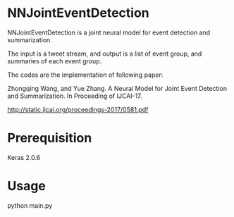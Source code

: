 NNJointEventDetection
=====
NNJointEventDetection is a joint neural model for event detection and summarization. 

The input is a tweet stream, and output is a list of event group, and summaries of each event group.

The codes are the implementation of following paper:

Zhongqing Wang, and Yue Zhang. A Neural Model for Joint Event Detection and Summarization. In Proceeding of IJCAI-17.

http://static.ijcai.org/proceedings-2017/0581.pdf

Prerequisition
=====
Keras 2.0.6

Usage
=====
python main.py